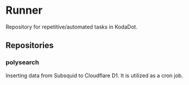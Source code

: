 # Runner
Repository for repetitive/automated tasks in KodaDot.

## Repositories

### polysearch 

Inserting data from Subsquid to Cloudflare D1. It is utilized as a cron job.
